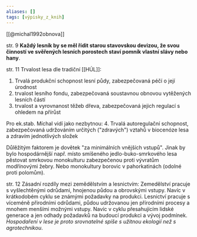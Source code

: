 ```yaml
---
aliases: []
tags: [výpisky_z_knih]
---
```


[[@michal1992obnova]]

str. 9
**Každý lesník by se měl řídit starou stavovskou devizou, že svou činností ve svěřených lesních porostech staví pomník vlastní slávy nebo hany**.

str. 11
Trvalost lesa dle tradiční [[HÚL]]:
1. Trvalá produkční schopnost lesní půdy, zabezpečovaná péčí o její úrodnost
2. trvalost lesního fondu, zabezpečovaná soustavnou obnovou vytěžených lesních částí
3. trvalost a vyrovnanost těžeb dřeva, zabezpečovaná jejich regulací s ohledem na přírůst

Pro ek.stab. Míchal vidí jako nezbytnou:
4. Trvalá autoregulační schopnost, zabezpečovaná udržováním určitých ("zdravých") vztahů v biocenóze lesa a zdravím jednotlivých složek

Důlěžitým faktorem je dovětek "za minimálních vnějších vstupů". Jinak by bylo hospodárnější např. místo smíšeného jedlo-buko-smrkového lesa pěstovat smrkovou monokulturu zabezpečenou proti vývratům modřínovými žebry. Nebo monokultury borovic v pahorkatinách (odolné proti polomům).

str. 12
Zásadní rozdíly mezi zemědělstvím a lesnictvím:
Zemedělství pracuje s vyšlechtěnými odrůdami, hnojenou půdou a obrovskými vstupy. Navíc v krátkodobém cyklu se známými požadavky na produkci.
Lesnictví pracuje s víceméně přirodními odrůdami, půdou udržovanou jen přírodními procesy a mnohem menšími možnými vstupy. Navíc v cyklu přesahujícím lidské generace a jen odhady požadavků na budoucí produkci a vývoj podmínek.
*Hospodaření v lese je proto srovnatelné spíše s užitnou ekologií než s agrotechnikou*.
